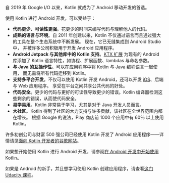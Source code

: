 [//]: # (title: Kotlin 用于 Android 开发)

自 2019 年 Google I/O 以来，Kotlin 就成为了 Android 移动开发的首选。

使用 Kotlin 进行 Android 开发，可以受益于：

* **代码更少、可读性更强**。花更少的时间来编写代码与理解他人的代码。
* **成熟的语言与环境**。自 2011 年创建以来，Kotlin 不仅通过语言而且通过强大的工具在整个生态系统中不断发展。
  现在，它已无缝集成到 Android Studio 中，
  并被许多公司积极用于开发 Android 应用程序。
* **Android Jetpack 与其他库中的 Kotlin 支持**。[KTX 扩展](https://developer.android.com/kotlin/ktx)
  为现有的 Android 库添加了 Kotlin 语言特性，如协程、扩展函数、lambdas 与命名参数。
* **与 Java 的互操作性**。可以在应用程序中将 Kotlin 与 Java 编程语言一起使用，
  而无需将所有代码迁移到 Kotlin。
* **支持多平台开发**。不仅可以使用 Kotlin 开发 Android，还可以开发 [iOS](https://kotlinlang.org/lp/mobile/)、后端与 Web 应用程序。
  享受在平台之间共享公共代码的好处。
* **代码安全**。更少的代码与更好的可读性导致更少的错误。Kotlin 编译器检测这些剩余的错误，从而使代码安全。
* **易学易用**。Kotlin 非常易于学习，尤其是对于 Java 开发人员而言。
* **大社区**。Kotlin 得到了社区的大力支持与许多贡献，该社区在全世界范围内都在增长。
  根据 Google 的说法，Play 商店前 1000 个应用中有 60％ 以上使用 Kotlin。

许多初创公司与财富 500 强公司已经使用 Kotlin 开发了 Android 应用程序——详情请见[面向 Kotlin 开发者的谷歌网站](https://developer.android.com/kotlin)。

如果想开始使用 Kotlin 进行 Android 开发，请参阅[在 Android 开发中开始使用 Kotlin](https://developer.android.com/kotlin/get-started)。

如果是 Android 的新手，并且想学习使用 Kotlin 创建应用程序，请查看[这门 Udacity 课程](https://www.udacity.com/course/developing-android-apps-with-kotlin--ud9012)。